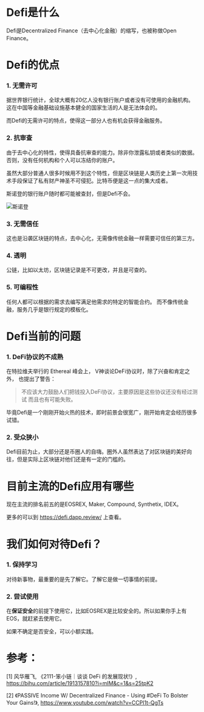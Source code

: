 # Defi是什么

Defi是Decentralized Finance（去中心化金融）的缩写，也被称做Open Finance。

# Defi的优点

### 1. 无需许可

据世界银行统计，全球大概有20亿人没有银行账户或者没有可使用的金融机构。
这在中国等金融基础设施基本健全的国家生活的人是无法体会的。

而Defi的无需许可的特点，使得这一部分人也有机会获得金融服务。

### 2. 抗审查

由于去中心化的特性，使得具备抗审查的能力。除非你泄露私钥或者类似的数据。否则，没有任何机构和个人可以冻结你的账户。

虽然大部分普通人很多时候用不到这个特性，但是区块链是人类历史上第一次用技术手段保证了私有财产神圣不可侵犯。比特币便是这一点的集大成者。

斯诺登的银行账户随时都可能被查封，但是Defi不会。

![斯诺登](https://raw.githubusercontent.com/gdkr100/Writing_Public/master/pictures/Edward-Snowden.jpg)

### 3. 无需信任

这也是沿袭区块链的特点，去中心化，无需像传统金融一样需要可信任的第三方。

### 4. 透明

公链，比如以太坊，区块链记录是不可更改，并且是可查的。

### 5. 可编程性

任何人都可以根据的需求去编写满足他需求的特定的智能合约。
而不像传统金融，服务几乎是银行规定的模板化。

# Defi当前的问题

### 1. DeFi协议的不成熟

在特拉维夫举行的 Ethereal 峰会上， V神谈论DeFi协议时，除了兴奋和肯定之外，
也提出了警告：

> 不应该大力鼓励人们把钱投入DeFi协议，主要原因是这些协议还没有经过测试 而且也有可能失败。

毕竟Defi是一个刚刚开始火热的技术，即时前景会很宽广，刚开始肯定会经历很多试错。

### 2. 受众狭小

Defi目前为止，大部分还是币圈人的自嗨。圈外人虽然表达了对区块链的美好向往，但是实际上区块链对他们还是有一定的门槛的。

# 目前主流的Defi应用有哪些

现在主流的排名前五的是EOSREX, Maker, Compound, Synthetix, IDEX。

更多的可以到 https://defi.dapp.review/ 上查看。

# 我们如何对待Defi？

### 1. 保持学习

对待新事物，最重要的是先了解它。了解它是做一切事情的前提。

### 2. 尝试使用

在**保证安全**的前提下使用它，比如EOSREX是比较安全的。所以如果你手上有EOS，就赶紧去使用它。

如果不确定是否安全，可以小额实践。

# 参考：

[1] 风华雁飞, 《2111-笨小链｜谈谈 DeFi 的发展现状!》, https://bihu.com/article/1913157810?i=mIM&c=1&s=25tpK2

[2] 《PASSIVE Income W/ Decentralized Finance - Using #DeFi To Bolster Your Gains!》, https://www.youtube.com/watch?v=CCPl1t-QgTs

    
